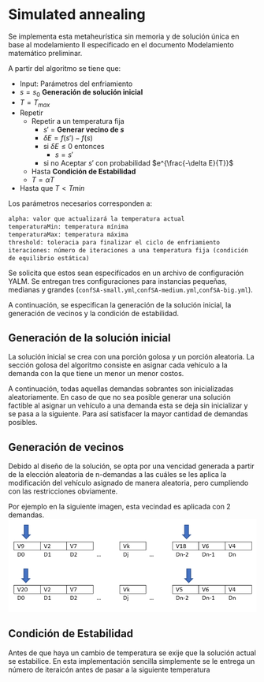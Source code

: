 
# Simulated annealing
Se implementa esta metaheurística sin memoria y de solución única en base al modelamiento II especificado en el documento Modelamiento matemático preliminar.

A partir del algoritmo se tiene que:

- Input: Parámetros del enfriamiento
- $s = s_0$ **Generación de solución inicial**
- $T = T_{max}$
- Repetir
    - Repetir a un temperatura fija
        - $s'$ = **Generar vecino de $s$**
        - $\delta E = f(s')-f(s)$
        - si $\delta E \leq 0$ entonces
            - $s = s'$
        - si no Aceptar $s'$ con probabilidad $e^{\frac{-\delta E}{T}}$
    - Hasta **Condición de Estabilidad**
    - $T = \alpha T$
- Hasta que $T < Tmin$

Los parámetros necesarios corresponden a:
```
alpha: valor que actualizará la temperatura actual
temperaturaMin: temperatura mínima 
temperaturaMax: temperatura máxima
threshold: toleracia para finalizar el ciclo de enfriamiento
iteraciones: número de iteraciones a una temperatura fija (condición de equilibrio estática)
```
Se solicita que estos sean especifícados en un archivo de configuración YALM. Se entregan tres configuraciones para instancias pequeñas, medianas y grandes (`confSA-small.yml`,`confSA-medium.yml`,`confSA-big.yml`).

A continuación, se especifican la generación de la solución inicial, la generación de vecinos y la condición de estabilidad. 


## Generación de la solución inicial
La solución inicial se crea con una porción golosa y un porción aleatoria. 
La sección golosa del algoritmo consiste en asignar cada vehículo a la demanda con la que tiene un menor un menor costos.

A continuación, todas aquellas demandas sobrantes son inicializadas aleatoriamente. En caso de que no sea posible generar una solución factible al asignar un vehículo a una demanda esta se deja sin inicializar y se pasa a la siguiente. Para así satisfacer la mayor cantidad de demandas posibles.


## Generación de vecinos
Debido al diseño de la solución, se opta por una vencidad generada a partir de la elección aleatoria de n-demandas a las cuáles se les aplica la modificación del vehículo asignado de manera aleatoria, pero cumpliendo con las restricciones obviamente.

Por ejemplo en la siguiente imagen, esta vecindad es aplicada con 2 demandas.
<img src="Vecindad.png">

## Condición de Estabilidad

Antes de que haya un cambio de temperatura se exije que la solución actual se estabilice. En esta implementación sencilla simplemente se le entrega un número de iteraicón antes de pasar a la siguiente temperatura
